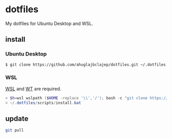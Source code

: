 # dotfiles

My dotfiles for Ubuntu Desktop and WSL.

## install

### Ubuntu Desktop

```sh
$ git clone https://github.com/ahuglajbclajep/dotfiles.git ~/.dotfiles && ~/.dotfiles/scripts/install.sh
```

### WSL

[WSL](https://www.microsoft.com/store/apps/9n9tngvndl3q) and [WT](https://www.microsoft.com/store/apps/9n0dx20hk701) are required.

```powershell
> $h=wsl wslpath ($HOME -replace '\\','/'); bash -c "git clone https://github.com/ahuglajbclajep/dotfiles.git $h/.dotfiles && $h/.dotfiles/scripts/install.sh"
> ~/.dotfiles/scripts/install.bat
```

## update

```sh
git pull
```
